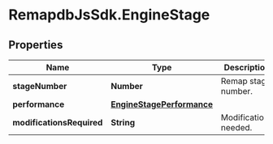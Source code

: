 # RemapdbJsSdk.EngineStage

## Properties
Name | Type | Description | Notes
------------ | ------------- | ------------- | -------------
**stageNumber** | **Number** | Remap stage number. | [optional] 
**performance** | [**EngineStagePerformance**](EngineStagePerformance.md) |  | [optional] 
**modificationsRequired** | **String** | Modifications needed. | [optional] 
